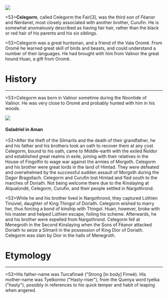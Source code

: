 ![](characters/galadriel/7.jpg)

<53>**Celegorm**, called Celegorm the Fair[3], was the third son of Fëanor and Nerdanel, most closely associated with another brother, Curufin. He is somewhat anomalously described as having fair hair, rather than the black or red hair of his parents and his six siblings.

<53>Celegorm was a great huntsman, and a friend of the Vala Oromë. From Oromë he learned great skill of birds and beasts, and could understand a number of their languages. He had brought with him from Valinor the great hound Huan, a gift from Oromë.

# History
---

<53>Celegorm was born in Valinor sometime during the Noontide of Valinor. He was very close to Oromë and probably hunted with him in his woods.

![](characters/galadriel/2.jpg)

#### Galadriel in Aman

<53>After the theft of the Silmarils and the death of their grandfather, he and his father and his brothers took an oath to recover them at any cost. Celegorm, bound to his oath, came to Middle-earth with the exiled Ñoldor and established great realms in exile, joining with their relatives in the House of Fingolfin to wage war against the armies of Morgoth. Celegorm and his brother were great lords in the land of Himlad. They were defeated and overwhelmed by the successful sudden assault of Morgoth during the Dagor Bragollach. Celegorm and Curufin lost Himlad and fled south to the marches of Doriath. Not being welcome there due to the Kinslaying at Alqualondë, Celegorm, Curufin, and their people settled in Nargothrond.

<53>While he and his brother lived in Nargothrond, they captured Lúthien Tinúviel, daughter of King Thingol of Doriath. Celegorm wished to marry her, thus forcing a bond of kinship with Thingol. Huan, however, broke with his master and helped Lúthien escape, foiling his scheme. Afterwards, he and his brother were expelled from Nargothrond. Celegorm fell at Menegroth in the Second Kinslaying when the Sons of Fëanor attacked Doriath to seize a Silmaril in the possession of King Dior of Doriath. Celegorm was slain by Dior in the halls of Menegroth.

# Etymology

---

<53>His father-name was Turcafinwë ("Strong [in body] Finwë). His mother-name was Tyelkormo ("Hasty-riser"), from the Quenya word tyelka ("hasty"), possibly in references to his quick temper and habit of leaping when angered.
